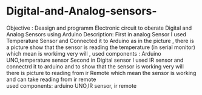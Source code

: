 # Digital-and-Analog-sensors-
Objective : Deasign and programm Electronic circuit to oberate Digital and Analog Sensors using Arduino 
Description: First in analog Sensor I used Temperature Sensor and Connected it to Arduino as in the picture , there is a picture show that the sensor is reading the temperature (in serial monitor) which mean is workimg very will , used components : Arduino UNO,temperature sensor 
Second in Digital sensor I used IR sensor and connectrd it to arduino and to show that the sensor is working very will there is picture to reading from ir Remote which mean the sensor is working and can take reading from  ir remote  
 used components: arduino UNO,IR sensor, ir remote  
